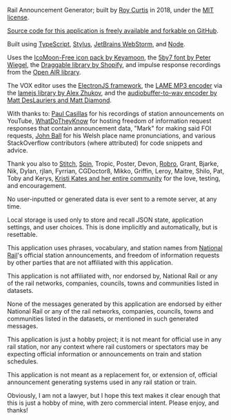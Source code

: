 Rail Announcement Generator; built by [Roy Curtis][0] in 2018, under the [MIT license][1].

[Source code for this application is freely available and forkable on GitHub][2].

Built using [TypeScript][3], [Stylus][4], [JetBrains WebStorm][5], and [Node][6].

Uses the [IcoMoon-Free icon pack by Keyamoon][7], the [5by7 font by Peter Wiegel][8],
the [Draggable library by Shopify][9], and impulse response recordings from the [Open AIR
library][22].

The VOX editor uses the [ElectronJS framework][18], the [LAME MP3 encoder][19] via the
[lamejs library by Alex Zhukov][20], and the [audiobuffer-to-wav encoder by
Matt DesLauriers and Matt Diamond][21].

With thanks to: [Paul Casillas][10] for his recordings of station announcements on
YouTube, [WhatDoTheyKnow][11] for hosting freedom of information request responses that
contain announcement data, "Mark" for making said FOI requests, [John Ball][17] for his
Welsh place name pronunciations, and various StackOverflow contributors (where attributed)
for code snippets and advice.

Thank you also to [Stitch][12], [Spin][13], Tropic, Poster, Devon, [Robro][14], Grant,
Bjarke, Nik, Dylan, rjlan, Fyrrian, CGDoctor8, Mikko, Griffin, Leroy, Maitre, Shilo, Pat,
Toby and Kerys, [Kristi Kates and her entire community][15] for the love, testing, and
encouragement.

No user-inputted or generated data is ever sent to a remote server, at any time.

Local storage is used only to store and recall JSON state, application settings, and user
choices. This is done implicitly and automatically, but is resettable.

This application uses phrases, vocabulary, and station names from [National Rail][16]'s
official station announcements, and freedom of information requests by other parties
that are not affiliated with this application.

This application is not affiliated with, nor endorsed by, National Rail or any of the rail
networks, companies, councils, towns and communities listed in datasets.

None of the messages generated by this application are endorsed by either National Rail or
any of the rail networks, companies, councils, towns and communities listed in the
datasets, or mentioned in such generated messages.

This application is just a hobby project; it is not meant for official use in any rail
station, nor any context where rail customers or spectators may be expecting official
information or announcements on train and station schedules.

This application is not meant as a replacement for, or extension of, official announcement
generating systems used in any rail station or train.

Obviously, I am not a lawyer, but I hope this text makes it clear enough that this is just
a hobby of mine, with zero commercial intent. Please enjoy, and thanks!

[0]:  https://roycurtis.com
[1]:  https://github.com/RoyCurtis/RAG/blob/master/LICENSE.md
[2]:  https://github.com/RoyCurtis/RAG
[3]:  https://www.typescriptlang.org/
[4]:  http://stylus-lang.com/
[5]:  https://www.jetbrains.com/webstorm/
[6]:  https://nodejs.org/en/
[7]:  https://icomoon.io/
[8]:  http://www.peter-wiegel.de/5by7.html
[9]:  https://shopify.github.io/draggable/
[10]: https://www.youtube.com/channel/UC8Hokjo49qLuy3L4bDS5c8w
[11]: https://www.whatdotheyknow.com/request/london_overground_announcments
[12]: https://laken.net/
[13]: http://calebflatten.com/
[14]: https://robrotheram.com/
[15]: https://www.twitch.tv/kristikates
[16]: http://www.nationalrail.co.uk/
[17]: https://www.jlb2011.co.uk/wales/sounds/index.htm
[18]: https://electronjs.org/
[19]: http://lame.sourceforge.net/
[20]: https://github.com/zhuker/lamejs/
[21]: https://github.com/Jam3/audiobuffer-to-wav/
[22]: http://www.openairlib.net/